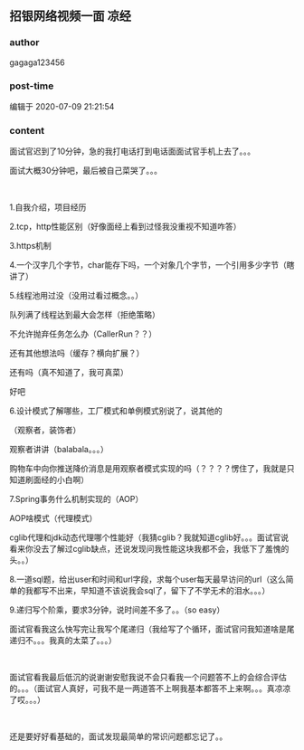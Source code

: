 ## 招银网络视频一面 凉经
### author 
gagaga123456
### post-time 

编辑于  2020-07-09 21:21:54
### content 
<div class="post-topic-des nc-post-content">
 <p>
  面试官迟到了10分钟，急的我打电话打到电话面面试官手机上去了。。。
 </p>
 <p>
  面试大概30分钟吧，最后被自己菜哭了。。。
 </p>
 <p>
  <br/>
 </p>
 <p>
  1.自我介绍，项目经历
 </p>
 <p>
  2.tcp，http性能区别（好像面经上看到过怪我没重视不知道咋答）
 </p>
 <p>
  3.https机制
 </p>
 <p>
  4.一个汉字几个字节，char能存下吗，一个对象几个字节，一个引用多少字节（瞎讲了）
 </p>
 <p>
  5.线程池用过没（没用过看过概念。。）
 </p>
 <p>
  队列满了线程达到最大会怎样（拒绝策略）
 </p>
 <p>
  不允许抛弃任务怎么办（CallerRun？？）
 </p>
 <p>
  还有其他想法吗（缓存？横向扩展？）
 </p>
 <p>
  还有吗（真不知道了，我可真菜）
 </p>
 <p>
  好吧
 </p>
 <p>
  6.设计模式了解哪些，工厂模式和单例模式别说了，说其他的
 </p>
 <p>
  （观察者，装饰者）
 </p>
 <p>
  观察者讲讲（balabala。。。）
 </p>
 <p>
  购物车中向你推送降价消息是用观察者模式实现的吗（？？？？愣住了，我就是只知道刷面经的小白啊）
 </p>
 <p>
  7.Spring事务什么机制实现的（AOP）
 </p>
 <p>
  AOP啥模式（代理模式）
 </p>
 <p>
  cglib代理和jdk动态代理哪个性能好（我猜cglib？我就知道cglib好。。。面试官说看来你没去了解过cglib缺点，还说发现问我性能这块我都不会，我低下了羞愧的头。。）
 </p>
 <p>
  8.一道sql题，给出user和时间和url字段，求每个user每天最早访问的url（这么简单的我都写不出来，早知道不该说我会sql了，留下了不学无术的泪水。。。）
 </p>
 <p>
  9.递归写个阶乘，要求3分钟，说时间差不多了。。（so easy）
 </p>
 <p>
  面试官看我这么快写完让我写个尾递归（我给写了个循环，面试官问我知道啥是尾递归不。。。我真的太菜了。。。）
 </p>
 <p>
  <br/>
 </p>
 <p>
  面试官看我最后低沉的说谢谢安慰我说不会只看我一个问题答不上的会综合评估的。。。（面试官人真好，可我不是一两道答不上啊我基本都答不上来啊。。。真凉凉了哎。。。）
 </p>
 <p>
  <br/>
 </p>
 <p>
  还是要好好看基础的，面试发现最简单的常识问题都忘记了。。
 </p>
</div>

